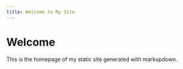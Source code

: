 ```yaml
---
title: Welcome to My Site
---
```


# Welcome

This is the homepage of my static site generated with markupdown.
